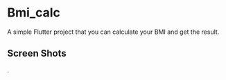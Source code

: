 # Bmi_calc

A simple Flutter project that you can calculate your BMI and get the result.

## Screen Shots
.

